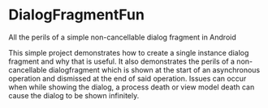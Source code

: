 # DialogFragmentFun
All the perils of a simple non-cancellable dialog fragment in Android

This simple project demonstrates how to create a single instance dialog fragment and why that is useful. It also demonstrates the perils of a non-cancellable dialogfragment which is shown at the start of an asynchronous operation and dismissed at the end of said operation. Issues can occur when while showing the dialog, a process death or view model death can cause the dialog to be shown infinitely.
